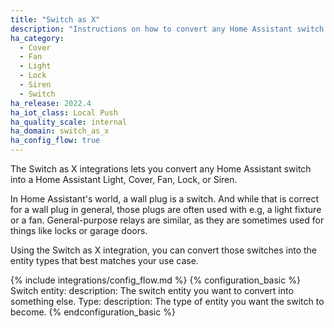 ```yaml
---
title: "Switch as X"
description: "Instructions on how to convert any Home Assistant switch into something else."
ha_category:
  - Cover
  - Fan
  - Light
  - Lock
  - Siren
  - Switch
ha_release: 2022.4
ha_iot_class: Local Push
ha_quality_scale: internal
ha_domain: switch_as_x
ha_config_flow: true
---
```


The Switch as X integrations lets you convert any Home Assistant switch into
a Home Assistant Light, Cover, Fan, Lock, or Siren.

In Home Assistant's world, a wall plug is a switch. And while that is correct
for a wall plug in general, those plugs are often used with e.g, a light
fixture or a fan. General-purpose relays are similar, as they are sometimes used for
things like locks or garage doors.

Using the Switch as X integration, you can convert those switches into the
entity types that best matches your use case.

{% include integrations/config_flow.md %}
{% configuration_basic %}
Switch entity:
  description: The switch entity you want to convert into something else.
Type:
  description: The type of entity you want the switch to become.
{% endconfiguration_basic %}
